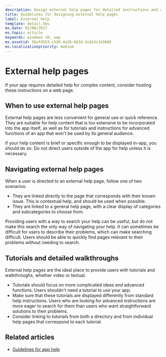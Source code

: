 ```yaml
---
description: Design external help pages for detailed instructions and advice about your app.
title: Guidelines for designing external help pages
label: External help
template: detail.hbs
ms.date: 02/08/2017
ms.topic: article
keywords: windows 10, uwp
ms.assetid: 56afd553-c520-4a28-b63d-2e1b3c1d3606
ms.localizationpriority: medium
---
```

# External help pages



If your app requires detailed help for complex content, consider hosting these instructions on a web page.

## When to use external help pages

External help pages are less convenient for general use or quick reference. They are suitable for help content that is too extensive to be incorporated into the app itself, as well as for tutorials and instructions for advanced functions of an app that won't be used by its general audience.

If your help content is brief or specific enough to be displayed in-app, you should do so. Do not direct users outside of the app for help unless it is necessary.

## Navigating external help pages

When a user is directed to an external help page, follow one of two scenarios:
-   They are linked directly to the page that corresponds with their known issue. This is contextual help, and should be used when possible.
-   They are linked to a general help page, with a clear display of categories and subcategories to choose from.

Providing users with a way to search your help can be useful, but do not make this search the only way of navigating your help. It can sometimes be difficult for users to describe their problems, which can make searching difficult. Users should be able to quickly find pages relevant to their problems without needing to search.

## Tutorials and detailed walkthroughs

External help pages are the ideal place to provide users with tutorials and walkthroughs, whether video or textual.
-   Tutorials should focus on more complicated ideas and advanced functions. Users shouldn't need a tutorial to use your app.
-   Make sure that these tutorials are displayed differently from standard help instructions. Users who are looking for advanced instructions are more eager to search for them than users who want straightforward solutions to their problems.
-   Consider linking to tutorials from both a directory and from individual help pages that correspond to each tutorial.

## Related articles

* [Guidelines for app help](guidelines-for-app-help.md)
